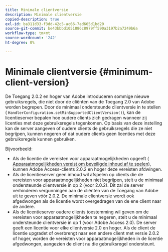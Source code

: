 ```yaml
---
title: Minimale clientversie
description: Minimale clientversie
copied-description: true
exl-id: ba311d33-f3dd-42c5-ac66-7ad665d1bd20
source-git-commit: be43bbbd1051886c8979ff590a3197b2a7249b6a
workflow-type: tm+mt
source-wordcount: '242'
ht-degree: 0%

---
```


# Minimale clientversie {#minimum-client-version}

De Toegang 2.0.2 en hoger van Adobe introduceren sommige nieuwe gebruiksregels, die niet door de cliënten van de Toegang 2.0 van Adobe worden begrepen. Door de minimaal ondersteunde clientversie in te stellen ( `HandlerConfiguration.setMinSupportedClientVersion()`), kan de licentieserver bepalen hoe oudere clients zich gedragen wanneer zij licenties met deze gebruiksregels tegenkomen. Op basis van deze instelling kan de server aangeven of oudere clients de gebruiksregels die ze niet begrijpen, kunnen negeren of dat oudere clients geen licenties met deze gebruiksregels kunnen gebruiken.

Bijvoorbeeld:

* Als de licentie de vereisten voor apparaatmogelijkheden opgeeft ( [Apparaatmogelijkheden vereist om beveiligde inhoud af te spelen](../../../aaxs-protecting-content/content-introduction/content-usage-rules/content-runtime-application-restrictions/content-device-capabilities.md)), kunnen Adobe Access-clients 2.0.2 en hoger deze vereisten afdwingen.
* Als de licentieserver geen inhoud wil afspelen op clients die de vereisten voor apparaatmogelijkheden niet begrijpen, stelt u de minimaal ondersteunde clientversie in op 2 (voor 2.0.2). Dit zal de server verhinderen vergunningen aan de cliënten van de Toegang van Adobe uit te geven vóór 2.0.2. De minimale clientversie wordt ook afgedwongen als de licentie wordt overgedragen van de ene client naar de andere.
* Als de licentieserver oudere clients toestemming wil geven om de vereisten voor apparaatmogelijkheden te negeren, stelt u de minimaal ondersteunde clientversie in op 1 (voor Adobe Access 2.0). De server geeft een licentie voor elke clientversie 2.0 en hoger. Als de client de licentie upgradet of overbrengt naar een andere client met versie 2.0.2 of hoger, worden de vereisten voor apparaatmogelijkheden in de licentie afgedwongen, aangezien de client nu die gebruiksregel ondersteunt.
